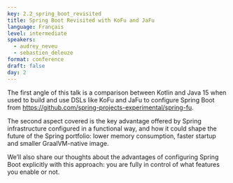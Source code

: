 ```yaml
---
key: 2.2_spring_boot_revisited
title: Spring Boot Revisited with KoFu and JaFu
language: Français
level: intermediate
speakers:
  - audrey_neveu
  - sebastien_deleuze
format: conference
draft: false
day: 2
---
```

The first angle of this talk is a comparison between Kotlin and Java 15 when used to build and use DSLs like KoFu and JaFu to configure Spring Boot from https://github.com/spring-projects-experimental/spring-fu.

The second aspect covered is the key advantage offered by Spring infrastructure configured in a functional way, and how it could shape the future of the Spring portfolio: lower memory consumption, faster startup and smaller GraalVM-native image.

We’ll also share our thoughts about the advantages of configuring Spring Boot explicitly with this approach: you are fully in control of what features you enable or not.
